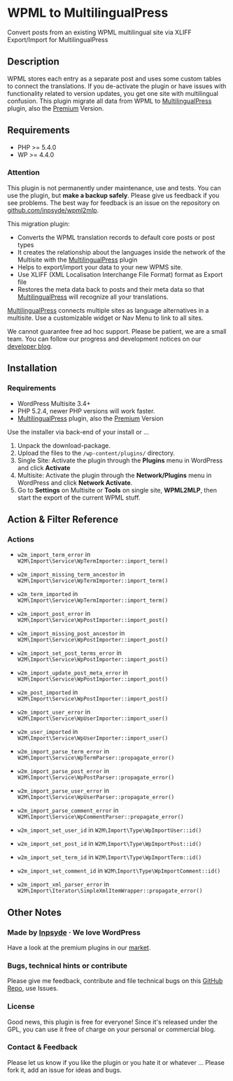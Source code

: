 # WPML to MultilingualPress

Convert posts from an existing WPML multilingual site via XLIFF Export/Import for MultilingualPress

## Description
WPML stores each entry as a separate post and uses some custom tables to connect the translations. If you de-activate the plugin or have issues with functionality related to version updates, you get one site with multilingual confusion. This plugin migrate all data from WPML to [MultilingualPress](https://wordpress.org/plugins/multilingual-press/) plugin, also the [Premium](http://multilingualpress.pro/) Version.

## Requirements

 * PHP >= 5.4.0
 * WP  >= 4.4.0

### Attention
This plugin is not permanently under maintenance, use and tests. You can use the plugin, but **make a backup safely**. Please give us feedback if you see problems.
The best way for feedback is an issue on the repository on [github.com/inpsyde/wpml2mlp](https://github.com/inpsyde/wpml2mlp).

This migration plugin:

* Converts the WPML translation records to default core posts or post types
* It creates the relationship about the languages inside the network of the Multisite with the [MultilingualPress](https://wordpress.org/plugins/multilingual-press/) plugin
* Helps to export/import your data to your new WPMS site.
* Use XLIFF (XML Localisation Interchange File Format) format as Export file
* Restores the meta data back to posts and their meta data so that [MultilingualPress](https://wordpress.org/plugins/multilingual-press/) will recognize all your translations.

[MultilingualPress](https://wordpress.org/plugins/multilingual-press/) connects multiple sites as language alternatives in a multisite. Use a customizable widget or Nav Menu to link to all sites.

We cannot guarantee free ad hoc support. Please be patient, we are a small team.
You can follow our progress and development notices on our [developer blog](http://make.marketpress.com/multilingualpress/).

## Installation

### Requirements
 * WordPress Multisite 3.4+
 * PHP 5.2.4, newer PHP versions will work faster.
 * [MultilingualPress](https://wordpress.org/plugins/multilingual-press/) plugin, also the [Premium](http://multilingualpress.pro/) Version

Use the installer via back-end of your install or ...

 1. Unpack the download-package.
 2. Upload the files to the `/wp-content/plugins/` directory.
 3. Single Site: Activate the plugin through the **Plugins** menu in WordPress and click **Activate**
 4. Multisite: Activate the plugin through the **Network/Plugins** menu in WordPress and click **Network Activate**.
 5. Go to **Settings** on Multisite or **Tools** on single site, **WPML2MLP**, then start the export of the current WPML stuff.

## Action & Filter Reference
### Actions
* `w2m_import_term_error` in `W2M\Import\Service\WpTermImporter::import_term()`
* `w2m_import_missing_term_ancestor` in `W2M\Import\Service\WpTermImporter::import_term()`
* `w2m_term_imported` in `W2M\Import\Service\WpTermImporter::import_term()`

* `w2m_import_post_error` in `W2M\Import\Service\WpPostImporter::import_post()`
* `w2m_import_missing_post_ancestor` in `W2M\Import\Service\WpPostImporter::import_post()`
* `w2m_import_set_post_terms_error` in `W2M\Import\Service\WpPostImporter::import_post()`
* `w2m_import_update_post_meta_error` in `W2M\Import\Service\WpPostImporter::import_post()`
* `w2m_post_imported` in `W2M\Import\Service\WpPostImporter::import_post()`

* `w2m_import_user_error` in `W2M\Import\Service\WpUserImporter::import_user()`
* `w2m_user_imported` in `W2M\Import\Service\WpUserImporter::import_user()`

* `w2m_import_parse_term_error` in `W2M\Import\Service\WpTermParser::propagate_error()`
* `w2m_import_parse_post_error` in `W2M\Import\Service\WpPostParser::propagate_error()`
* `w2m_import_parse_user_error` in `W2M\Import\Service\WpUserParser::propagate_error()`
* `w2m_import_parse_comment_error` in `W2M\Import\Service\WpCommentParser::propagate_error()`

* `w2m_import_set_user_id` in `W2M\Import\Type\WpImportUser::id()`
* `w2m_import_set_post_id` in `W2M\Import\Type\WpImportPost::id()`
* `w2m_import_set_term_id` in `W2M\Import\Type\WpImportTerm::id()`
* `w2m_import_set_comment_id` in `W2M\Import\Type\WpImportComment::id()`

* `w2m_import_xml_parser_error` in `W2M\Import\Iterator\SimpleXmlItemWrapper::propagate_error()`

## Other Notes

### Made by [Inpsyde](http://inpsyde.com) &middot; We love WordPress
Have a look at the premium plugins in our [market](http://marketpress.com).

### Bugs, technical hints or contribute
Please give me feedback, contribute and file technical bugs on this 
[GitHub Repo](https://github.com/inpsyde/wpml2mlp/issues), use Issues.

### License
Good news, this plugin is free for everyone! Since it's released under the GPL, 
you can use it free of charge on your personal or commercial blog.

### Contact & Feedback
Please let us know if you like the plugin or you hate it or whatever ... 
Please fork it, add an issue for ideas and bugs.
